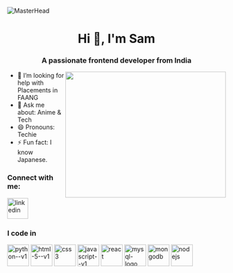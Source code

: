 ![MasterHead](https://github.com/user-attachments/assets/7cff9e73-1933-4d2d-94ff-50f3fa7750e1)
<h1 align="center">Hi 👋, I'm Sam</h1>
<h3 align="center">A passionate frontend developer from India</h3>

<img align="right" width="370" height="290" src="https://github.com/user-attachments/assets/a5f51b96-50ea-4a20-b2b2-e75928483b6d">
<p align="left">
	
- 🤔 I’m looking for help with Placements in FAANG
- 💬 Ask me about: Anime & Tech
- 😄 Pronouns: Techie
- ⚡ Fun fact: I know Japanese.
</p>
<h3 align="left">Connect with me:</h3>
<p align="left">
	
[<img width="48" height="48" src="https://img.icons8.com/fluency/48/linkedin.png" alt="linkedin"/>](https://www.linkedin.com/in/sam-sundar-st) 
</p>



### I code in
<img width="50" height="50" src="https://img.icons8.com/color/48/python--v1.png" alt="python--v1"/>  <img width="50" height="50" src="https://img.icons8.com/color/48/html-5--v1.png" alt="html-5--v1"/> <img width="50"   height="50" src="https://img.icons8.com/color/48/css3.png" alt="css3"/> <img width="50" height="50" src="https://img.icons8.com/color/48/javascript--v1.png" alt="javascript--v1"/> <img width="50" height="50" src="https://img.icons8.com/officel/40/react.png" alt="react"/> <img width="50" height="50" src="https://img.icons8.com/fluency/48/mysql-logo.png" alt="mysql-logo"/> <img width="50" height="50" src="https://img.icons8.com/color/48/mongodb.png" alt="mongodb"/>
<img width="50" height="50" src="https://img.icons8.com/color/48/nodejs.png" alt="nodejs"/>
